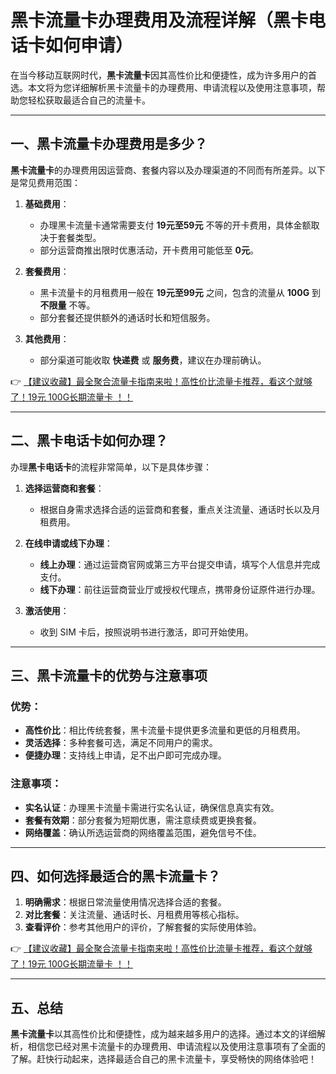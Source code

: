 # 黑卡流量卡办理费用及流程详解（黑卡电话卡如何申请）

在当今移动互联网时代，**黑卡流量卡**因其高性价比和便捷性，成为许多用户的首选。本文将为您详细解析黑卡流量卡的办理费用、申请流程以及使用注意事项，帮助您轻松获取最适合自己的流量卡。

---

## 一、黑卡流量卡办理费用是多少？

**黑卡流量卡**的办理费用因运营商、套餐内容以及办理渠道的不同而有所差异。以下是常见费用范围：

1. **基础费用**：  
   - 办理黑卡流量卡通常需要支付 **19元至59元** 不等的开卡费用，具体金额取决于套餐类型。
   - 部分运营商推出限时优惠活动，开卡费用可能低至 **0元**。

2. **套餐费用**：  
   - 黑卡流量卡的月租费用一般在 **19元至99元** 之间，包含的流量从 **100G** 到 **不限量** 不等。
   - 部分套餐还提供额外的通话时长和短信服务。

3. **其他费用**：  
   - 部分渠道可能收取 **快递费** 或 **服务费**，建议在办理前确认。

👉 [【建议收藏】最全聚合流量卡指南来啦！高性价比流量卡推荐，看这个就够了！19元 100G长期流量卡 ！！](https://bit.ly/Liuliangka)

---

## 二、黑卡电话卡如何办理？

办理**黑卡电话卡**的流程非常简单，以下是具体步骤：

1. **选择运营商和套餐**：  
   - 根据自身需求选择合适的运营商和套餐，重点关注流量、通话时长以及月租费用。

2. **在线申请或线下办理**：  
   - **线上办理**：通过运营商官网或第三方平台提交申请，填写个人信息并完成支付。
   - **线下办理**：前往运营商营业厅或授权代理点，携带身份证原件进行办理。

3. **激活使用**：  
   - 收到 SIM 卡后，按照说明书进行激活，即可开始使用。

---

## 三、黑卡流量卡的优势与注意事项

### 优势：
- **高性价比**：相比传统套餐，黑卡流量卡提供更多流量和更低的月租费用。
- **灵活选择**：多种套餐可选，满足不同用户的需求。
- **便捷办理**：支持线上申请，足不出户即可完成办理。

### 注意事项：
- **实名认证**：办理黑卡流量卡需进行实名认证，确保信息真实有效。
- **套餐有效期**：部分套餐为短期优惠，需注意续费或更换套餐。
- **网络覆盖**：确认所选运营商的网络覆盖范围，避免信号不佳。

---

## 四、如何选择最适合的黑卡流量卡？

1. **明确需求**：根据日常流量使用情况选择合适的套餐。
2. **对比套餐**：关注流量、通话时长、月租费用等核心指标。
3. **查看评价**：参考其他用户的评价，了解套餐的实际使用体验。

👉 [【建议收藏】最全聚合流量卡指南来啦！高性价比流量卡推荐，看这个就够了！19元 100G长期流量卡 ！！](https://bit.ly/Liuliangka)

---

## 五、总结

**黑卡流量卡**以其高性价比和便捷性，成为越来越多用户的选择。通过本文的详细解析，相信您已经对黑卡流量卡的办理费用、申请流程以及使用注意事项有了全面的了解。赶快行动起来，选择最适合自己的黑卡流量卡，享受畅快的网络体验吧！